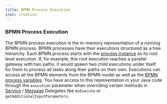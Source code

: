 ```yaml
---
title: BPMN Process Execution
icon: creative
---
```



### BPMN Process Execution

The BPMN process execution is the in-memory representation of a running BPMN process. BPMN processes have their executions structured as a tree hierarchy. Each BPMN process starts with the [process instance](https://docs.camunda.org/manual/7.20/user-guide/process-engine/process-engine-concepts/#process-instances) as its root level execution. If, for example, this root execution reaches a parallel gateway with two paths, it would spawn two child executions under itself for them to process all tasks along their paths on their own. Executions can access all the BPMN elements from the BPMN model as well as the [BPMN process variables](../../concepts/dsf/bpmn-process-variables.md). You have access to this representation in your Java code through the `execution` parameter when overriding certain methods in [Service](../../concepts/dsf/service-delegates.md) / [Message](../../concepts/dsf/message-delegates.md) Delegates like `doExecute` or `getAdditionalInputParameters`.